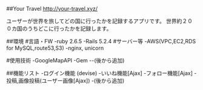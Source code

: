 ##Your Travel
http://your-travel.xyz/

ユーザーが世界を旅してどの国に行ったかを記録するアプリです。
世界約２００カ国のうちどこに行ったかを記録します。

##環境
#言語・FW
-ruby 2.6.5
-Rails 5.2.4
#サーバー等
-AWS(VPC,EC2,RDS for MySQL,route53,S3)
-nginx, unicorn

#使用技術
-GoogleMapAPI
-Gem
--(後から追加)


##機能リスト
-ログイン機能 (devise)
-いいね機能[Ajax]
-フォロー機能[Ajax]
-投稿,画像投稿(ユーザー画像[Ajax])
-(後から追加)

